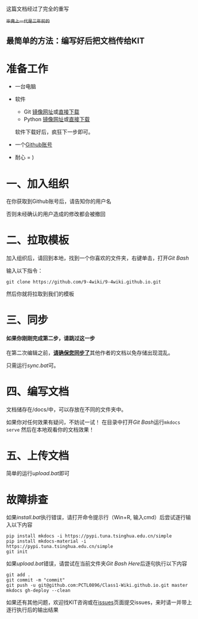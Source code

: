 这篇文档经过了完全的重写

~~<sup>毕竟上一代是三年前的</sup>~~

## 最简单的方法：编写好后把文档传给KIT

# 准备工作

* 一台电脑

* 软件
  
  * Git  [镜像网址](https://npm.taobao.org/mirrors/git-for-windows/2.11.0.windows.3/)或[直接下载](https://npm.taobao.org/mirrors/git-for-windows/2.11.0.windows.3/Git-2.11.0.3-32-bit.exe)
  * Python [镜像网址](https://mirrors.huaweicloud.com/python/3.9.0/)或[直接下载](https://mirrors.huaweicloud.com/python/3.9.0/python-3.9.0a2-amd64-webinstall.exe)
  
  软件下载好后，疯狂下一步即可。

* 一个[Github账号](https://github.com/join)

* 耐心 = )

# 一、加入组织

在你获取到Github账号后，请告知你的用户名

否则未经确认的用户造成的修改都会被撤回

# 二、拉取模板

加入组织后，请回到本地，找到一个你喜欢的文件夹，右键单击，打开*Git Bash*

输入以下指令：

```
git clone https://github.com/9-4wiki/9-4wiki.github.io.git
```


然后你就将拉取到我们的模板

# 三、同步

#### 如果你刚刚完成第二步，请跳过这一步

在第二次编辑之前，<u>**请确保您同步了**</u>其他作者的文档以免存储出现混乱。

只需运行*sync.bat*可。

# 四、编写文档

文档储存在/docs/中，可以存放在不同的文件夹中。

如果你对任何效果有疑问，不妨试一试！
在目录中打开*Git Bash*运行`mkdocs serve`
然后在本地观看你的文档效果！

# 五、上传文档

简单的运行*upload.bat*即可



# 故障排查

如果*install.bat*执行错误，请打开命令提示行（Win+R, 输入cmd）后尝试逐行输入以下内容

```
pip install mkdocs -i https://pypi.tuna.tsinghua.edu.cn/simple
pip install mkdocs-material -i https://pypi.tuna.tsinghua.edu.cn/simple
git init
```

如果*upload.bat*错误，请尝试在当前文件夹*Git Bash Here*后逐句执行以下内容

```
git add .
git commit -m "commit"
git push -u git@github.com:PCTL0896/Class1-Wiki.github.io.git master
mkdocs gh-deploy --clean
```



如果还有其他问题，欢迎找KIT咨询或在[issues](https://github.com/9-4wiki/9-4wiki.github.io/issues)页面提交issues，来时请一并带上逐行执行后的输出结果
